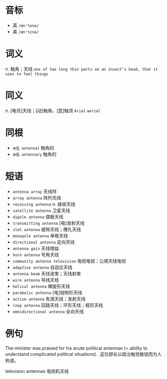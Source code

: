 # 音标

- 英 `/æn'tenə/`
- 美 `/æn'tɛnə/`

# 词义

n. 触角；天线
`one of two long thin parts on an insect’s head, that it uses to feel things`

# 同义

n. [电讯]天线；[动]触角，[昆]触须
`Arial` `aerial`

# 同根

- adj. `antennal` 触角的
- adj. `antennary` 触角的

# 短语

- `antenna array` 天线阵
- `array antenna` 阵列天线
- `receiving antenna` n. 接收天线
- `satellite antenna` 卫星天线
- `dipole antenna` 偶极天线
- `transmitting antenna` [电]发射天线
- `slot antenna` 缝隙天线；槽孔天线
- `monopole antenna` 单极天线
- `directional antenna` 定向天线
- `antenna gain` 天线增益
- `horn antenna` 号角天线
- `community antenna television` 电缆电视；公用天线电视
- `adaptive antenna` 自适应天线
- `antenna beam` 天线波束；天线射束
- `wire antenna` 导线天线
- `helical antenna` 螺旋形天线
- `parabolic antenna` [电]抛物形天线
- `active antenna` 有源天线；发射天线
- `loop antenna` 回路天线；环形天线；框形天线
- `omnidirectional antenna` 全向天线

# 例句

The minister was praised for his acute political antennae (= ability to understand complicated political situations) .
这位部长以政治触觉敏锐而为人称道。

television antennas
电视机天线


